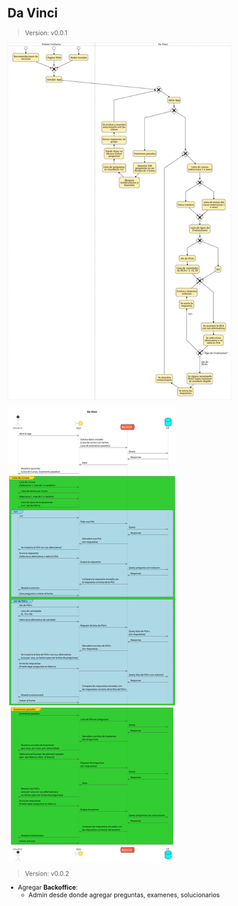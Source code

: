 # Da Vinci

> Version: v0.0.1

![Diagrama BPMN](context/out/bpmn.png)

![Diagrama de Requests](connections/out/Da%20Vinci.png)

> Version: v0.0.2

- Agregar **Backoffice**:
  - Admin desde donde agregar preguntas, examenes, solucionarios